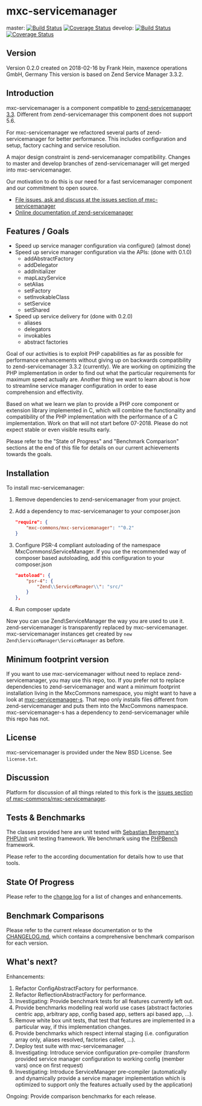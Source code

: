 # mxc-servicemanager

master:
[![Build Status](https://secure.travis-ci.org/mxc-commons/mxc-servicemanager.svg?branch=master)](https://secure.travis-ci.org/mxc-commons/mxc-servicemanager)
[![Coverage Status](https://coveralls.io/repos/github/mxc-commons/mxc-servicemanager/badge.svg?branch=master)](https://coveralls.io/github/mxc-commons/mxc-servicemanager?branch=master)
develop:
[![Build Status](https://secure.travis-ci.org/mxc-commons/mxc-servicemanager.svg?branch=develop)](https://secure.travis-ci.org/mxc-commons/mxc-servicemanager)
[![Coverage Status](https://coveralls.io/repos/github/mxc-commons/mxc-servicemanager/badge.svg?branch=develop)](https://coveralls.io/github/mxc-commons/mxc-servicemanager?branch=develop)

## Version

Version 0.2.0 created on 2018-02-16 by Frank Hein, maxence operations GmbH, Germany
This version is based on Zend Service Manager 3.3.2.

## Introduction

mxc-servicemanager is a component compatible to [zend-servicemanager  3.3](https://github.com/zendframework/zend-servicemanager "zend-servicemanager").
Different from zend-servicemanager this component does not support 5.6.

For mxc-servicemanager we refactored several parts of zend-servicemanager for better performance. This includes configuration and setup, factory caching and service resolution.

A major design constraint is zend-servicemanager compatibility. Changes to master and develop branches of zend-servicemanager will get merged into mxc-servicemanager.

Our motivation to do this is our need for a fast servicemanager component and our commitment to open source.


- [File issues, ask and discuss at the issues section of mxc-servicemanager](https://github.com/mxc-commons/mxc-servicemanager/issues)
- [Online documentation of zend-servicemanager](https://docs.zendframework.com/zend-servicemanager)

## Features / Goals

* Speed up service manager configuration via configure() (almost done)
* Speed up service manager configuration via the APIs: (done with 0.1.0)
    * addAbstractFactory
    * addDelegator
    * addInitializer
    * mapLazyService
    * setAlias
    * setFactory
    * setInvokableClass
    * setService
    * setShared
* Speed up service delivery for (done with 0.2.0)
    * aliases
    * delegators
    * invokables
    * abstract factories

Goal of our activities is to exploit PHP capabilities as far as possible for performance enhancements without giving up on backwards compatibility to
zend-servicemanager 3.3.2 (currently). We are working on optimizing the PHP implementation in order to find out what the particular requirements for
maximum speed actually are. Another thing we want to learn about is how to streamline service manager configuration in order to ease comprehension and
effectivity.

Based on what we learn we plan to provide a PHP core component or extension library implemented in C, which will combine the functionality and
compatibility of the PHP implementation with the performance of a C implementation. Work on that will not start before 07-2018. Please do not expect stable or even visible results early.

Please refer to the "State of Progress" and "Benchmark Comparison" sections at the end of this file for details on our current achievements towards the goals.

## Installation

To install mxc-servicemanager:

1. Remove dependencies to zend-servicemanager from your project.

1. Add a dependency to mxc-servicemanager to your composer.json


    ```json
    "require": {
        "mxc-commons/mxc-servicemanager": "^0.2"
    }
    ```

2. Configure PSR-4 compliant autoloading of the namespace MxcCommons\ServiceManager. If you use the recommended way of composer based autoloading, add this configuration to your composer.json

    ```json
    "autoload": {
        "psr-4": {
            "Zend\\ServiceManager\\": "src/"
        }
    },
    ```

3. Run composer update

Now you can use Zend\ServiceManager the way you are used to use it. zend-servicemanager is transparently replaced by mxc-servicemanager. mxc-servicemanager
instances get created by `new Zend\ServiceManager\ServiceManager` as before.

## Minimum footprint version

If you want to use mxc-servicemanager without need to replace zend-servicemanager, you may use this repo, too. If you prefer not to replace dependencies to
zend-servicemanager and want a minimum footprint installation living in the MxcCommons namespace, you might want to have a look at [mxc-servicemanager-s](https://github.com/mxc-commons/mxc-servicemanager-s). That repo only
installs files different from zend-servicemanager and puts them into the MxcCommons namespace. mxc-servicemanager-s has a dependency to zend-servicemanager while this repo has not.

## License

mxc-servicemanager is provided under the New BSD License. See `license.txt`.

## Discussion

Platform for discussion of all things related to this fork is the [issues section of mxc-commons/mxc-servicemanager](https://github.com/mxc-commons/mxc-servicemanager/issues).

## Tests & Benchmarks

The classes provided here are unit tested with [Sebastian Bergmann's PHPUnit](https://github.com/sebastianbergmann/phpunit) unit testing framework.
We benchmark using the [PHPBench](https://github.com/phpbench/phpbench) framework.

Please refer to the according documentation for details how to use that tools.

## State Of Progress

Please refer to the [change log](CHANGELOG.md) for a list of changes and enhancements.

## Benchmark Comparisons

Please refer to the current release documentation or to the [CHANGELOG.md](CHANGELOG.md), which contains a comprehensive benchmark comparison for
each version.

## What's next?

Enhancements:

1. Refactor ConfigAbstractFactory for performance.
2. Refactor ReflectionAbstractFactory for performance.
3. Investigating: Provide benchmark tests for all features currently left out.
4. Provide benchmarks modelling real world use cases (abstract factories centric app, arbitrary app, config based app, setters api based app, ...).
5. Remove white box unit tests, that test that features are implemented in a particular way, if this implementation changes.
6. Provide benchmarks which respect internal staging (i.e. configuration array only, aliases resolved, factories called, ...).
7. Deploy test suite with mxc-servicemanager
8. Investigating: Introduce service configuration pre-compiler (transform provided service manager configuration to working config (member vars) once on first request)
9. Investigating: Introduce ServiceManager pre-compiler
    (automatically and dynamically provide a service manager implementation which is optimized to support only the features actually used by the application)


Ongoing: Provide comparison benchmarks for each release.


